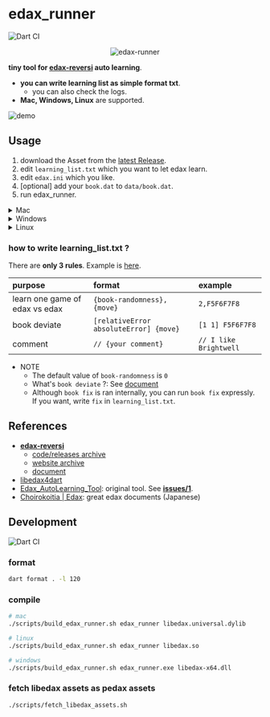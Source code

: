 # edax_runner

![Dart CI](https://github.com/sensuikan1973/edax_runner/workflows/Dart%20CI/badge.svg)

<p align="center">
<img src="https://github.com/sensuikan1973/edax_runner/blob/main/resources/logo.png?raw=true" alt="edax-runner" />
</p>

**tiny tool for [edax-reversi](https://github.com/abulmo/edax-reversi) auto learning**.

- **you can write learning list as simple format txt**.
  - you can also check the logs.
- **Mac, Windows, Linux** are supported.

![demo](https://github.com/sensuikan1973/edax_runner/blob/main/resources/demo.gif)

## Usage

1. download the Asset from the [latest Release](https://github.com/sensuikan1973/edax_runner/releases/latest).
2. edit `learning_list.txt` which you want to let edax learn.
3. edit `edax.ini` which you like.
4. [optional] add your `book.dat` to `data/book.dat`.
5. run edax_runner.

<details><summary>Mac</summary>

```sh
./edax_runner
```

</details>

<details><summary>Windows</summary>

```sh
start ./edax_runner.exe
```

</details>

<details><summary>Linux</summary>

```sh
./edax_runner
```

</details>

### how to write learning_list.txt ?

There are **only 3 rules**. Example is [here](https://github.com/sensuikan1973/edax_runner/blob/main/resources/learning_list.txt).

| purpose                        | format                                 | example                |
| :----------------------------- | :------------------------------------- | :--------------------- |
| learn one game of edax vs edax | `{book-randomness},{move}`             | `2,F5F6F7F8`           |
| book deviate                   | `[relativeError absoluteError] {move}` | `[1 1] F5F6F7F8`       |
| comment                        | `// {your comment}`                    | `// I like Brightwell` |

- NOTE
  - The default value of `book-randomness` is `0`
  - What's `book deviate` ?: See [document](https://sensuikan1973.github.io/edax-reversi/book_8c.html#ae9ee489a468274fd83808c53da0418c9)
  - Although `book fix` is ran internally, you can run `book fix` expressly.  
    If you want, write `fix` in `learning_list.txt`.

## References

- **[edax-reversi](https://github.com/abulmo/edax-reversi)**
  - [code/releases archive](https://code.google.com/archive/p/edax-reversi/downloads)
  - [website archive](https://archive.is/KshiN)
  - [document](https://sensuikan1973.github.io/edax-reversi/)
- [libedax4dart](https://pub.dev/packages/libedax4dart)
- [Edax_AutoLearning_Tool](https://github.com/sensuikan1973/Edax_AutoLearning_Tool): original tool. See **[issues/1](https://github.com/sensuikan1973/Edax_AutoLearning_Tool/issues/1)**.
- [Choirokoitia | Edax](https://choi.lavox.net/edax/start): great edax documents (Japanese)

## Development

![Dart CI](https://github.com/sensuikan1973/edax_runner/workflows/Dart%20CI/badge.svg)

### format

```sh
dart format . -l 120
```

### compile

```sh
# mac
./scripts/build_edax_runner.sh edax_runner libedax.universal.dylib

# linux
./scripts/build_edax_runner.sh edax_runner libedax.so

# windows
./scripts/build_edax_runner.sh edax_runner.exe libedax-x64.dll
```

### fetch libedax assets as pedax assets

```sh
./scripts/fetch_libedax_assets.sh
```
